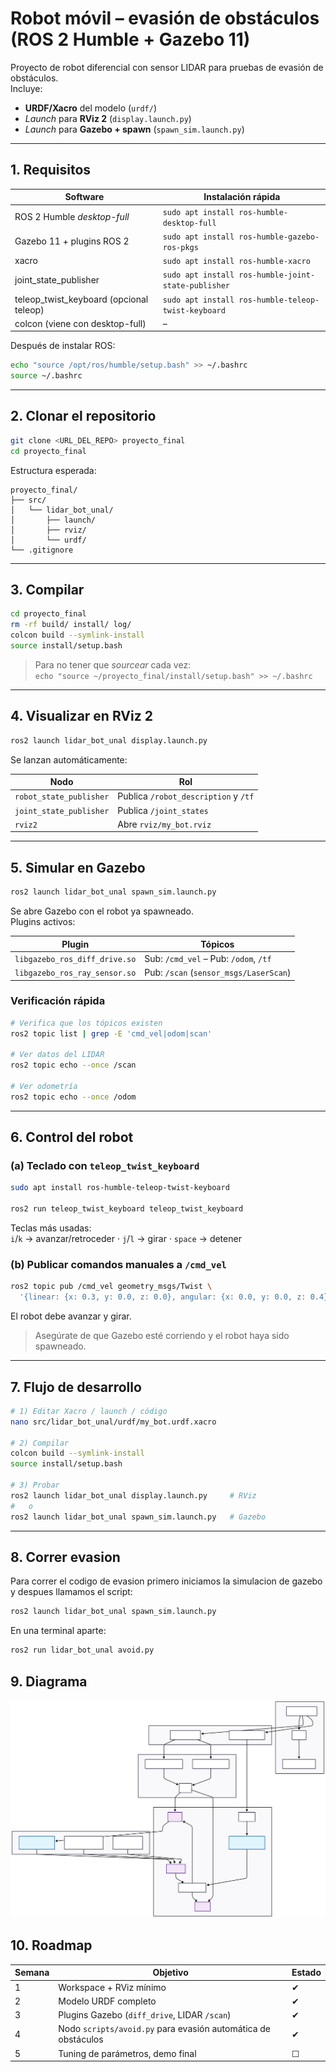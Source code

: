 # Robot móvil – evasión de obstáculos (ROS 2 Humble + Gazebo 11)

Proyecto de robot diferencial con sensor LIDAR para pruebas de evasión de obstáculos.  
Incluye:

* **URDF/Xacro** del modelo (`urdf/`)
* *Launch* para **RViz 2** (`display.launch.py`)
* *Launch* para **Gazebo + spawn** (`spawn_sim.launch.py`)

---

## 1. Requisitos

| Software                                | Instalación rápida                                             |
|-----------------------------------------|----------------------------------------------------------------|
| ROS 2 Humble *desktop-full*             | `sudo apt install ros-humble-desktop-full`                     |
| Gazebo 11 + plugins ROS 2               | `sudo apt install ros-humble-gazebo-ros-pkgs`                  |
| xacro                                   | `sudo apt install ros-humble-xacro`                            |
| joint_state_publisher                   | `sudo apt install ros-humble-joint-state-publisher`            |
| teleop_twist_keyboard (opcional teleop) | `sudo apt install ros-humble-teleop-twist-keyboard`            |
| colcon (viene con desktop-full)         | –                                                              |

Después de instalar ROS:

```bash
echo "source /opt/ros/humble/setup.bash" >> ~/.bashrc
source ~/.bashrc
```

---

## 2. Clonar el repositorio

```bash
git clone <URL_DEL_REPO> proyecto_final
cd proyecto_final
```

Estructura esperada:

```
proyecto_final/
├── src/
│   └── lidar_bot_unal/
│       ├── launch/
│       ├── rviz/
│       └── urdf/
└── .gitignore
```

---

## 3. Compilar

```bash
cd proyecto_final
rm -rf build/ install/ log/
colcon build --symlink-install
source install/setup.bash
```

> Para no tener que *sourcear* cada vez:  
> `echo "source ~/proyecto_final/install/setup.bash" >> ~/.bashrc`

---

## 4. Visualizar en RViz 2

```bash
ros2 launch lidar_bot_unal display.launch.py
```

Se lanzan automáticamente:

| Nodo                       | Rol                                  |
|----------------------------|--------------------------------------|
| `robot_state_publisher`    | Publica `/robot_description` y `/tf` |
| `joint_state_publisher`    | Publica `/joint_states`              |
| `rviz2`                    | Abre `rviz/my_bot.rviz`              |

---

## 5. Simular en Gazebo

```bash
ros2 launch lidar_bot_unal spawn_sim.launch.py
```

Se abre Gazebo con el robot ya spawneado.  
Plugins activos:

| Plugin                         | Tópicos                                                  |
|--------------------------------|----------------------------------------------------------|
| `libgazebo_ros_diff_drive.so`  | Sub: `/cmd_vel` – Pub: `/odom`, `/tf`                   |
| `libgazebo_ros_ray_sensor.so`  | Pub: `/scan` (`sensor_msgs/LaserScan`)                  |

### Verificación rápida

```bash
# Verifica que los tópicos existen
ros2 topic list | grep -E 'cmd_vel|odom|scan'

# Ver datos del LIDAR
ros2 topic echo --once /scan

# Ver odometría
ros2 topic echo --once /odom
```

---

## 6. Control del robot

### (a) Teclado con `teleop_twist_keyboard`

```bash
sudo apt install ros-humble-teleop-twist-keyboard

ros2 run teleop_twist_keyboard teleop_twist_keyboard
```

Teclas más usadas:  
`i`/`k` → avanzar/retroceder · `j`/`l` → girar · `space` → detener

### (b) Publicar comandos manuales a `/cmd_vel`

```bash
ros2 topic pub /cmd_vel geometry_msgs/Twist \
  '{linear: {x: 0.3, y: 0.0, z: 0.0}, angular: {x: 0.0, y: 0.0, z: 0.4}}'
```

El robot debe avanzar y girar.

> Asegúrate de que Gazebo esté corriendo y el robot haya sido spawneado.

---

## 7. Flujo de desarrollo

```bash
# 1) Editar Xacro / launch / código
nano src/lidar_bot_unal/urdf/my_bot.urdf.xacro

# 2) Compilar
colcon build --symlink-install
source install/setup.bash

# 3) Probar
ros2 launch lidar_bot_unal display.launch.py     # RViz
#   o
ros2 launch lidar_bot_unal spawn_sim.launch.py   # Gazebo
```

---

## 8. Correr evasion

Para correr el codigo de evasion primero iniciamos la simulacion de gazebo y despues llamamos el script:

```bash
ros2 launch lidar_bot_unal spawn_sim.launch.py
```

En una terminal aparte:

```bash
ros2 run lidar_bot_unal avoid.py
```

## 9. Diagrama

![Arquitectura](Arquitectura.svg)

## 10. Roadmap

| Semana | Objetivo                                                         | Estado |
|--------|------------------------------------------------------------------|--------|
| 1      | Workspace + RViz mínimo                                          | ✔      |
| 2      | Modelo URDF completo                                             | ✔      |
| 3      | Plugins Gazebo (`diff_drive`, LIDAR `/scan`)                     | ✔      |
| 4      | Nodo `scripts/avoid.py` para evasión automática de obstáculos    | ✔      |
| 5      | Tuning de parámetros, demo final                                 | ☐      |
